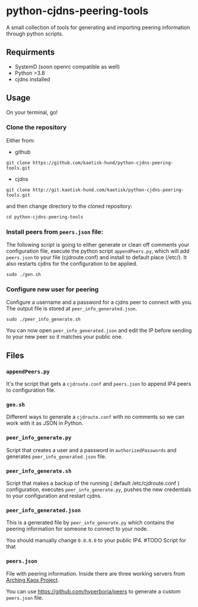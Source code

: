 # python-cjdns-peering-tools

A small collection of tools for generating and importing peering information through python scripts.

## Requirments
- SystemD (soon openrc compatible as well)
- Python >3.8
- cjdns installed

## Usage
On your terminal, go!

### Clone the repository

Either from:
- github
```
git clone https://github.com/kaotisk-hund/python-cjdns-peering-tools.git
```

- cjdns
```
git clone http://git.kaotisk-hund.com/kaotisk/python-cjdns-peering-tools.git
```
and then change directory to the cloned repository:
```
cd python-cjdns-peering-tools
```

### Install peers from `peers.json` file:

The following script is going to either generate or clean off comments your configuration file, execute the python script `appendPeers.py`, which will add `peers.json` to your file (cjdroute.conf) and install to default place (/etc/). It also restarts cjdns for the configuration to be applied.
```
sudo ./gen.sh
```
### Configure new user for peering

Configure a username and a password for a cjdns peer to connect with you. The output file is stored
at `peer_info_generated.json`.
```
sudo ./peer_info_generate.sh
```
You can now open `peer_info_generated.json` and edit the IP before sending to your new peer so it
matches your public one.

## Files

### `appendPeers.py`
It's the script that gets a `cjdroute.conf` and `peers.json` to append IP4 peers to configuration file.

### `gen.sh`
Different ways to generate a `cjdroute.conf` with no comments so we can work with it as JSON in Python.

### `peer_info_generate.py`
Script that creates a user and a password in `authorizedPasswords` and generates `peer_info_generated.json` file.

### `peer_info_generate.sh`
Script that makes a backup of the running ( default /etc/cjdroute.conf ) configuration, executes `peer_info_generate.py`,
pushes the new credentials to your configuration and restart cjdns.

### `peer_info_generated.json`
This is a generated file by `peer_info_generate.py` which contains the peering information for someone to connect to your node.

You should manually change `0.0.0.0` to your public IP4. #TODO Script for that

### `peers.json`
File with peering information. Inside there are three working servers from [Arching Kaos Project](https://arching-kaos.net).

You can use https://github.com/hyperboria/peers to generate a custom `peers.json` file.

